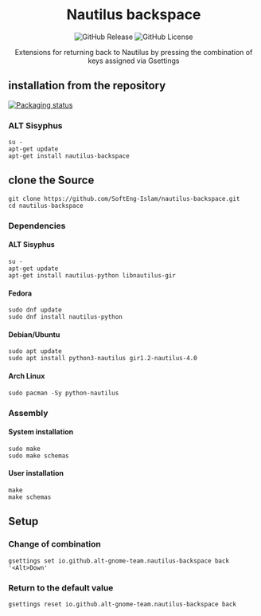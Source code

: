 <h1 align="center">
    Nautilus backspace
</h1>

<p align="center">
  <img alt="GitHub Release" src="https://img.shields.io/github/v/release/alt-gnome-team/nautilus-backspace">
  <img alt="GitHub License" src="https://img.shields.io/github/license/alt-gnome-team/nautilus-backspace">
</p>

<p align="center">
Extensions for returning back to Nautilus by pressing the combination of keys assigned via Gsettings
</p>


## installation from the repository

[![Packaging status](https://repology.org/badge/vertical-allrepos/nautilus-backspace.svg)](https://repology.org/project/nautilus-backspace/versions)

### ALT Sisyphus
```shell
su -
apt-get update
apt-get install nautilus-backspace
```


## clone the Source

```shell
git clone https://github.com/SoftEng-Islam/nautilus-backspace.git
cd nautilus-backspace
```

### Dependencies

#### ALT Sisyphus
```shell
su -
apt-get update
apt-get install nautilus-python libnautilus-gir
```

#### Fedora
```shell
sudo dnf update
sudo dnf install nautilus-python
```

#### Debian/Ubuntu
```shell
sudo apt update
sudo apt install python3-nautilus gir1.2-nautilus-4.0
```

#### Arch Linux
```shell
sudo pacman -Sy python-nautilus
```


### Assembly

#### System installation
```
sudo make
sudo make schemas 
```

#### User installation
```
make
make schemas 
```


## Setup

### Change of combination
```shell
gsettings set io.github.alt-gnome-team.nautilus-backspace back '<Alt>Down'
```
### Return to the default value
```shell
gsettings reset io.github.alt-gnome-team.nautilus-backspace back
```
